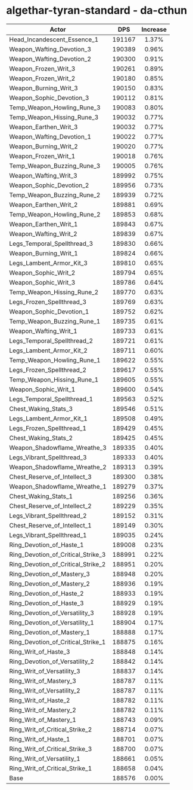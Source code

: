# algethar-tyran-standard - da-cthun
| Actor | DPS | Increase |
|---|:---:|:---:|
|Head_Incandescent_Essence_1|191167|1.37%|
|Weapon_Wafting_Devotion_3|190389|0.96%|
|Weapon_Wafting_Devotion_2|190300|0.91%|
|Weapon_Frozen_Writ_3|190261|0.89%|
|Weapon_Frozen_Writ_2|190180|0.85%|
|Weapon_Burning_Writ_3|190150|0.83%|
|Weapon_Sophic_Devotion_3|190112|0.81%|
|Temp_Weapon_Howling_Rune_3|190083|0.80%|
|Temp_Weapon_Hissing_Rune_3|190032|0.77%|
|Weapon_Earthen_Writ_3|190032|0.77%|
|Weapon_Wafting_Devotion_1|190022|0.77%|
|Weapon_Burning_Writ_2|190020|0.77%|
|Weapon_Frozen_Writ_1|190018|0.76%|
|Temp_Weapon_Buzzing_Rune_3|190005|0.76%|
|Weapon_Wafting_Writ_3|189992|0.75%|
|Weapon_Sophic_Devotion_2|189956|0.73%|
|Temp_Weapon_Buzzing_Rune_2|189939|0.72%|
|Weapon_Earthen_Writ_2|189881|0.69%|
|Temp_Weapon_Howling_Rune_2|189853|0.68%|
|Weapon_Earthen_Writ_1|189843|0.67%|
|Weapon_Wafting_Writ_2|189839|0.67%|
|Legs_Temporal_Spellthread_3|189830|0.66%|
|Weapon_Burning_Writ_1|189824|0.66%|
|Legs_Lambent_Armor_Kit_3|189810|0.65%|
|Weapon_Sophic_Writ_2|189794|0.65%|
|Weapon_Sophic_Writ_3|189786|0.64%|
|Temp_Weapon_Hissing_Rune_2|189770|0.63%|
|Legs_Frozen_Spellthread_3|189769|0.63%|
|Weapon_Sophic_Devotion_1|189752|0.62%|
|Temp_Weapon_Buzzing_Rune_1|189735|0.61%|
|Weapon_Wafting_Writ_1|189733|0.61%|
|Legs_Temporal_Spellthread_2|189721|0.61%|
|Legs_Lambent_Armor_Kit_2|189711|0.60%|
|Temp_Weapon_Howling_Rune_1|189622|0.55%|
|Legs_Frozen_Spellthread_2|189617|0.55%|
|Temp_Weapon_Hissing_Rune_1|189605|0.55%|
|Weapon_Sophic_Writ_1|189600|0.54%|
|Legs_Temporal_Spellthread_1|189563|0.52%|
|Chest_Waking_Stats_3|189546|0.51%|
|Legs_Lambent_Armor_Kit_1|189508|0.49%|
|Legs_Frozen_Spellthread_1|189429|0.45%|
|Chest_Waking_Stats_2|189425|0.45%|
|Weapon_Shadowflame_Wreathe_3|189335|0.40%|
|Legs_Vibrant_Spellthread_3|189333|0.40%|
|Weapon_Shadowflame_Wreathe_2|189313|0.39%|
|Chest_Reserve_of_Intellect_3|189300|0.38%|
|Weapon_Shadowflame_Wreathe_1|189279|0.37%|
|Chest_Waking_Stats_1|189256|0.36%|
|Chest_Reserve_of_Intellect_2|189229|0.35%|
|Legs_Vibrant_Spellthread_2|189152|0.31%|
|Chest_Reserve_of_Intellect_1|189149|0.30%|
|Legs_Vibrant_Spellthread_1|189035|0.24%|
|Ring_Devotion_of_Haste_1|189008|0.23%|
|Ring_Devotion_of_Critical_Strike_3|188991|0.22%|
|Ring_Devotion_of_Critical_Strike_2|188951|0.20%|
|Ring_Devotion_of_Mastery_3|188948|0.20%|
|Ring_Devotion_of_Mastery_2|188936|0.19%|
|Ring_Devotion_of_Haste_2|188933|0.19%|
|Ring_Devotion_of_Haste_3|188929|0.19%|
|Ring_Devotion_of_Versatility_3|188928|0.19%|
|Ring_Devotion_of_Versatility_1|188904|0.17%|
|Ring_Devotion_of_Mastery_1|188888|0.17%|
|Ring_Devotion_of_Critical_Strike_1|188875|0.16%|
|Ring_Writ_of_Haste_3|188848|0.14%|
|Ring_Devotion_of_Versatility_2|188842|0.14%|
|Ring_Writ_of_Versatility_3|188837|0.14%|
|Ring_Writ_of_Mastery_3|188787|0.11%|
|Ring_Writ_of_Versatility_2|188787|0.11%|
|Ring_Writ_of_Haste_2|188782|0.11%|
|Ring_Writ_of_Mastery_2|188782|0.11%|
|Ring_Writ_of_Mastery_1|188743|0.09%|
|Ring_Writ_of_Critical_Strike_2|188714|0.07%|
|Ring_Writ_of_Haste_1|188701|0.07%|
|Ring_Writ_of_Critical_Strike_3|188700|0.07%|
|Ring_Writ_of_Versatility_1|188661|0.05%|
|Ring_Writ_of_Critical_Strike_1|188658|0.04%|
|Base|188576|0.00%|
